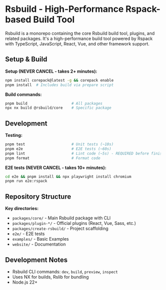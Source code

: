 # Rsbuild - High-Performance Rspack-based Build Tool

Rsbuild is a monorepo containing the core Rsbuild build tool, plugins, and related packages. It's a high-performance build tool powered by Rspack with TypeScript, JavaScript, React, Vue, and other framework support.

## Setup & Build

**Setup (NEVER CANCEL - takes 2+ minutes):**

```bash
npm install corepack@latest -g && corepack enable
pnpm install  # Includes build via prepare script
```

**Build commands:**

```bash
pnpm build                    # All packages
npx nx build @rsbuild/core    # Specific package
```

## Development

**Testing:**

```bash
pnpm test                     # Unit tests (~10s)
pnpm e2e                      # E2E tests (~60s)
pnpm lint                     # Lint code (~5s) - REQUIRED before finishing
pnpm format                   # Format code
```

**E2E tests (NEVER CANCEL - takes 10+ minutes):**

```bash
cd e2e && pnpm install && npx playwright install chromium
pnpm run e2e:rspack
```

## Repository Structure

**Key directories:**

- `packages/core/` - Main Rsbuild package with CLI
- `packages/plugin-*/` - Official plugins (React, Vue, Sass, etc.)
- `packages/create-rsbuild/` - Project scaffolding
- `e2e/` - E2E tests
- `examples/` - Basic Examples
- `website/` - Documentation

## Development Notes

- Rsbuild CLI commands: `dev`, `build`, `preview`, `inspect`
- Uses NX for builds, Rslib for bundling
- Node.js 22+
